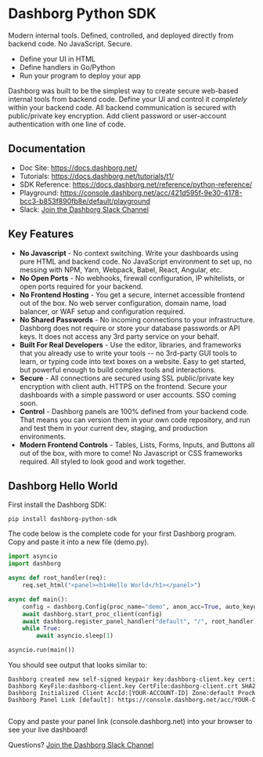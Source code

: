 # Dashborg Python SDK

Modern internal tools.  Defined, controlled, and deployed directly from backend code.  No JavaScript.  Secure.
* Define your UI in HTML
* Define handlers in Go/Python
* Run your program to deploy your app

Dashborg was built to be the simplest way to create secure web-based internal tools from backend code.  Define your UI and control it *completely* within your backend code.  All backend communication is secured with public/private key encryption.  Add client password or user-account authentication with one line of code.

## Documentation

* Doc Site: https://docs.dashborg.net/
* Tutorials: https://docs.dashborg.net/tutorials/t1/
* SDK Reference: https://docs.dashborg.net/reference/python-reference/
* Playground: https://console.dashborg.net/acc/421d595f-9e30-4178-bcc3-b853f890fb8e/default/playground
* Slack: [Join the Dashborg Slack Channel](https://join.slack.com/t/dashborgworkspace/shared_invite/zt-ls710ixw-nHmCAFiOQqzal2mu0r_87w)

## Key Features

* **No Javascript** - No context switching.  Write your dashboards using pure HTML and backend code.  No JavaScript environment to set up, no messing with NPM, Yarn, Webpack, Babel, React, Angular, etc.
* **No Open Ports** - No webhooks, firewall configuration, IP whitelists, or open ports required for your backend.
* **No Frontend Hosting** - You get a secure, internet accessible frontend out of the box.  No web server configuration, domain name, load balancer, or WAF setup and configuration required.
* **No Shared Passwords** - No incoming connections to your infrastructure.  Dashborg does not require or store your database passwords or API keys.  It does not access any 3rd party service on your behalf.
* **Built For Real Developers** - Use the editor, libraries, and frameworks that you already use to write your tools -- no 3rd-party GUI tools to learn, or typing code into text boxes on a website.  Easy to get started, but powerful enough to build complex tools and interactions.
* **Secure** - All connections are secured using SSL public/private key encryption with client auth.  HTTPS on the frontend.  Secure your dashboards with a simple password or user accounts.  SSO coming soon.
* **Control** - Dashborg panels are 100% defined from your backend code.  That means you can version them in your own code repository, and run and test them in your current dev, staging, and production environments.
* **Modern Frontend Controls** - Tables, Lists, Forms, Inputs, and Buttons all out of the box, with more to come!  No Javascript or CSS frameworks required.  All styled to look good and work together.

## Dashborg Hello World

First install the Dashborg SDK:

```
pip install dashborg-python-sdk
```

The code below is the complete code for your first Dashborg program.  Copy and paste it into a new file (demo.py).

```Python {linenos=table}
import asyncio
import dashborg

async def root_handler(req):
    req.set_html("<panel><h1>Hello World</h1></panel>")

async def main():
    config = dashborg.Config(proc_name="demo", anon_acc=True, auto_keygen=True)
    await dashborg.start_proc_client(config)
    await dashborg.register_panel_handler("default", "/", root_handler)
    while True:
        await asyncio.sleep(1)

asyncio.run(main())
```

You should see output that looks similar to:

<pre style="font-size:12px; line-height: normal; overflow-x: scroll;">
Dashborg created new self-signed keypair key:dashborg-client.key cert:dashborg-client.crt for new accountid:[YOUR-ACCOUNT-ID]
Dashborg KeyFile:dashborg-client.key CertFile:dashborg-client.crt SHA256:[YOUR-KEY-FINGERPRINT]
Dashborg Initialized Client AccId:[YOUR-ACCOUNT-ID] Zone:default ProcName:demo ProcRunId:4f4e8364-5d39-495f-8c9e-1009741b1b47
Dashborg Panel Link [default]: https://console.dashborg.net/acc/YOUR-OWN-PRIVATE-LINK

</pre>

Copy and paste your panel link (console.dashborg.net) into your browser to see your live dashboard!

Questions?  [Join the Dashborg Slack Channel](https://join.slack.com/t/dashborgworkspace/shared_invite/zt-ls710ixw-nHmCAFiOQqzal2mu0r_87w)



